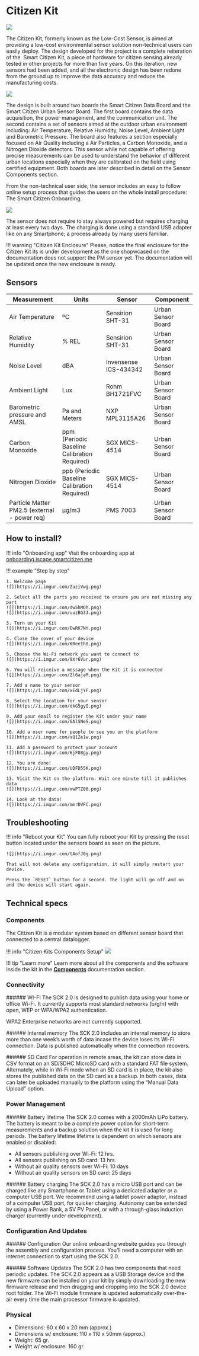 Citizen Kit
===========

![](https://i.imgur.com/zv4cwc3.jpg)

The Citizen Kit, formerly known as the Low-Cost Sensor, is aimed at providing a low-cost environmental sensor solution non-technical users can easily deploy. The design developed for the project is a complete reiteration of the  Smart Citizen Kit, a piece of hardware for citizen sensing already tested in other projects for more than five years. On this iteration, new sensors had been added, and all the electronic design has been redone from the ground up to improve the data accuracy and reduce the manufacturing costs.

![](https://i.imgur.com/KH6Kny0.jpg)

The design is built around two boards the Smart Citizen Data Board and the Smart Citizen Urban Sensor Board. The first board contains the data acquisition, the power management, and the communication unit. The second contains a set of sensors aimed at the outdoor urban environment including: Air Temperature, Relative Humidity, Noise Level, Ambient Light and Barometric Pressure. The board also features a section especially focused on Air Quality including a Air Particles, a Carbon Monoxide, and a Nitrogen Dioxide detectors. This sensor while not capable of offering precise measurements can be used to understand the behavior of different urban locations especially when they are calibrated on the field using certified equipment. Both boards are later described in detail on the Sensor Components section.

From the non-technical user side, the sensor includes an easy to follow online setup process that guides the users on the whole install procedure: The Smart Citizen Onboarding.

![](https://i.imgur.com/NfWr2Rg.jpg)

The sensor does not require to stay always powered but requires charging at least every two days. The charging is done using a standard USB adapter like on any Smartphone; a process already by many users familiar.

!!! warning "Citizen Kit Enclosure"
	Please, notice the final enclosure for the Citizen Kit its is under development as the one shopwcased on the documentation does not support the PM sensor yet. The documentation will be updated once the new enclosure is ready.


## Sensors

| Measurement                                  | Units                                        | Sensor                | Component              |
|----------------------------------------------|----------------------------------------------|-----------------------|--------------------|
| Air Temperature                              | ºC                                           | Sensirion SHT-31      | Urban Sensor Board |
| Relative Humidity                            | % REL                                        | Sensirion SHT-31      | Urban Sensor Board |
| Noise Level                                  | dBA                                | Invensense ICS-434342 | Urban Sensor Board |
| Ambient Light                                | Lux                                          | Rohm BH1721FVC        | Urban Sensor Board |
| Barometric pressure and AMSL                 | Pa and Meters                                | NXP MPL3115A26        | Urban Sensor Board |
| Carbon Monoxide                              | ppm (Periodic Baseline Calibration Required) | SGX MICS-4514         | Urban Sensor Board |
| Nitrogen Dioxide                             | ppb (Periodic Baseline Calibration Required) | SGX MICS-4514         | Urban Sensor Board |
| Particle Matter PM2.5 (external - power req) | µg/m3                                        | PMS 7003              | Urban Sensor Board |

## How to install?

!!! info "Onboarding app"
	Visit the onboarding app at [onboarding.iscape.smartcitizen.me](https://onboarding.iscape.smartcitizen.me)

!!! example "Step by step"

	1. Welcome page
	![](https://i.imgur.com/ZuziVwg.png)

	2. Select all the parts you received to ensure you are not missing any part
	![](https://i.imgur.com/dw5hMOh.png)
	![](https://i.imgur.com/uuzBG3J.png)

	3. Turn on your Kit
	![](https://i.imgur.com/EwRK7NY.png)

	4. Close the cover of your device
	![](https://i.imgur.com/KReeIh8.png)

	5. Choose the Wi-Fi network you want to connect to
	![](https://i.imgur.com/9Xr6Vur.png)

	6. You will reiceive a message when the Kit it is connected
	![](https://i.imgur.com/Zl6ajaM.png)

	7. Add a name to your sensor
	![](https://i.imgur.com/xEdLjYF.png)

	8. Select the location for your sensor
	![](https://i.imgur.com/dkG5gyI.png)

	9. Add your email to register the Kit under your name
	![](https://i.imgur.com/GAlSNeS.png)

	10. Add a user name for people to see you on the platform
	![](https://i.imgur.com/sQ1Ze1w.png)

	11. Add a password to protect your account
	![](https://i.imgur.com/6jF08gy.png)

	12. You are done!
	![](https://i.imgur.com/UDFD55K.png)

	13. Visit the Kit on the platform. Wait one minute till it publishes data
	![](https://i.imgur.com/xwPTZ06.png)

	14. Look at the data!
	![](https://i.imgur.com/mmrDVFC.png)

## Troubleshooting

!!! info "Reboot your Kit"
	You can fully reboot your Kit by pressing the reset button located under the sensors board as seen on the picture.

	![](https://i.imgur.com/tAofJ0g.png)

	That will not delete any configuration, it will simply restart your device.

	Press the `RESET` button for a second. The light will go off and on and the device will start again.



<!-- !!! info "Factory reset your Kit"
	You can fully reset the Kit to the default settings so you can register again your device.

	Press the main button for 15 seconds. After 5 seconds the light will go off and will go on again after 15 seconds. Then you can release the button and your device will be fully resetted as a brand new Kit.

	![](https://i.imgur.com/tAofJ0g.png) -->

## Technical specs

### Components

The Citizen Kit is a modular system based on different sensor board that connected to a central datalogger.

!!! info "Citizen Kits Components Setup"
    ![](https://i.imgur.com/il20Xqa.png)

!!! tip "Learn more"
    Learn more about all the components and the software inside the kit in the [**Components**](/Components) documentation section.

### Connectivity

###### WI-FI
The SCK 2.0 is designed to publish data using your home or office Wi-Fi. It currently supports most standard networks (b/g/n) with open, WEP or WPA/WPA2 authentication.

WPA2 Enterprise networks are not currently supported.

###### Internal memory
The SCK 2.0 includes an internal memory to store more than one week’s worth of data incase the device loses its Wi-Fi connection. Data is published automatically when the connection recovers.

###### SD Card
For operation in remote areas, the kit can store data in CSV format on an SD/SDHC MicroSD card with a standard FAT file system. Alternately, while in Wi-Fi mode when an SD card is in place, the kit also stores the published data on the SD card as a backup. In both cases, data can later  be uploaded manually to the platform using the “Manual Data Upload” option.

### Power Management

###### Battery lifetime
The SCK 2.0 comes with a 2000mAh LiPo battery. The battery is meant to be a complete power option for short-term measurements and a backup solution when the kit it is used for long periods. The battery lifetime lifetime is dependent on which sensors are enabled or disabled:

* All sensors publishing over Wi-Fi: 12 hrs.
* All sensors publishing on SD card: 13 hrs.
* Without air quality sensors over Wi-Fi: 10 days
* Without air quality sensors on SD card: 25 days

###### Battery charging
The SCK 2.0 has a micro USB port and can be charged like any Smartphone or Tablet using a dedicated adapter or a computer USB port.
We recommend using a tablet power adaptor, instead of a computer USB port, for quicker charging. Autonomy can be extended by using a Power Bank, a 5V PV Panel, or with a through-glass induction charger (currently under development).

### Configuration And Updates

###### Configuration
Our online onboarding website guides you through the assembly and configuration process. You’ll need a computer with an internet connection to start using the SCK 2.0.

###### Software Updates
The SCK 2.0 has two components that need periodic updates. The SCK 2.0 appears as a USB Storage device and the new firmware can be installed on your kit by simply downloading the new firmware release and then dragging and dropping into the SCK 2.0 device root folder. The Wi-Fi module firmware is updated automatically over-the-air every time the main processor firmware is updated.

### Physical

* Dimensions: 60 x 60 x 20 mm (approx.)
* Dimensions w/ enclosure: 110 x 110 x 50mm (approx.)
* Weight: 65 gr.
* Weight w/ enclosure: 160 gr.



